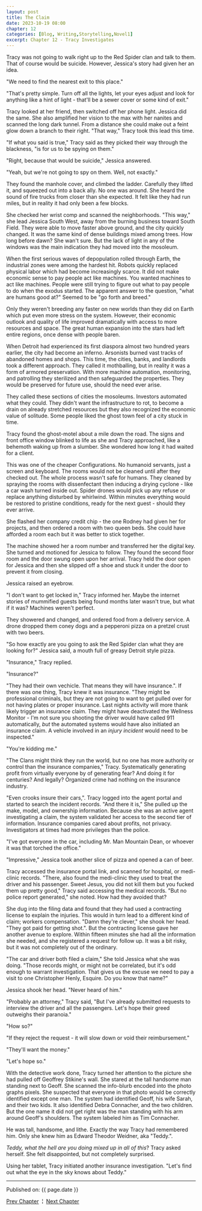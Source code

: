 ```yaml
---
layout: post
title: The Claim
date: 2023-10-19 08:00
chapter: 12
categories: [Blog, Writing,Storytelling,Novel1]
excerpt: Chapter 12 - Tracy Investigates
---
```


Tracy was not going to walk right up to the Red Spider clan and talk to them.  That of course would be suicide. However, Jessica's story had given her an idea.

"We need to find the nearest exit to this place."

"That's pretty simple.  Turn off all the lights, let your eyes adjust and look for anything like a hint of light - that'll be a sewer cover or some kind of exit."

Tracy looked at her friend, then switched off her phone light. Jessica did the same.  She also amplified her vision to the max with her nanites and scanned the long dark tunnel.  From a distance she could make out a feint glow down a branch to their right.  "That way," Tracy took this lead this time.  

"If what you said is true," Tracy said as they picked their way through the blackness, "is for us to be spying on them."

"Right, because that would be suicide," Jessica answered.  

"Yeah, but we're not going to spy on them.  Well, not exactly."

They found the manhole cover, and climbed the ladder.  Carefully they lifted it, and squeezed out into a back ally.  No one was around.  She heard the sound of fire trucks from closer than she expected.  It felt like they had run miles, but in reality it had only been a few blocks.

She checked her wrist comp and scanned the neighborhoods.  "This way," she lead Jessica South West, away from the burning business toward South Field.  They were able to move faster above ground, and the city quickly changed.  It was the same kind of dense buildings mixed among trees.  How long before dawn?  She wan't sure.  But the lack of light in any of the windows was the main indication they had moved into the mosoleum.

When the first serious waves of depopulation rolled through Earth, the industrial zones were among the hardest hit.  Robots quickly replaced physical labor which had become increasingly scarce.  It did not make economic sense to pay people act like machines.  You wanted machines to act like machines.  People were still trying to figure out what to pay people to do when the exodus started.  The apparent answer to the question, "what are humans good at?" Seemed to be "go forth and breed."

Only they weren't breeding any faster on new worlds than they did on Earth which put even more stress on the system.  However, their economic outlook and quality of life improved dramatically with access to more resources and space.  The great human expansion into the stars had left entire regions, once dense with people baren.  

When Detroit had experienced its first diaspora almost two hundred years earlier, the city had become an inferno. Arsonists burned vast tracks of abandoned homes and shops.  This time, the cities, banks, and landlords took a different approach.  They called it mothballing, but in reality it was a form of armored preservation.  With more machine automation, monitoring, and patrolling they sterilized and then safeguarded the properties.  They would be preserved for future use, should the need ever arise.

They called these sections of cities the mosoleums.  Investors automated what they could.  They didn't want the infrastructure to rot, to become a drain on already stretched resources but they also recognized the economic value of solitude.  Some people liked the ghost town feel of a city stuck in time.    

Tracy found the ghost-motel about a mile down the road.  The signs and front office window blinked to life as she and Tracy approached, like a behemoth waking up from a slumber.  She wondered how long it had waited for a client.  

This was one of the cheaper Configurations. No humanoid servants, just a screen and keyboard.  The rooms would not be cleaned until after they checked out.  The whole process wasn't safe for humans. They cleaned by spraying the rooms with dissenfectant then inducing a drying cyclone - like a car wash turned inside out.  Spider drones would pick up any refuse or replace anything disturbed by whirlwind.  Within minutes everything would be restored to pristine conditions, ready for the next guest - should they ever arrive.

She flashed her company credit chip - the one Rodney had given her for projects, and then ordered a room with two queen beds.  She could have afforded a room each but it was better to stick together. 

The machine showed her a room number and transferred her the digital key.  She turned and motioned for Jessica to follow.  They found the second floor room and the door swung open upon her arrival.  Tracy held the door open for Jessica and then she slipped off a shoe and stuck it under the door to prevent it from closing.

Jessica raised an eyebrow. 

"I don't want to get locked in," Tracy informed her.  Maybe the internet stories of mummified guests being found months later wasn't true, but what if it was?  Machines weren't perfect.

They showered and changed, and ordered food from a delivery service.  A drone dropped them coney dogs and a pepperoni pizza on a pretzel crust with two beers.

"So how exactly are you going to ask the Red Spider clan what they are looking for?" Jessica said, a mouth full of greasy Detroit style pizza.

"Insurance," Tracy replied. 

"Insurance?"

"They had their own vechicle. That means they will have insurance.". If there was one thing, Tracy knew it was insurance.  "They might be professional criminals, but they are not going to want to get pulled over for not having plates or proper insurance.  Last nights activity will more thank likely trigger an insurance claim.  They might have deactivated the Wellness Monitor - I'm not sure you shooting the driver would have called 911 automatically, _but_ the automated systems would have also initiated an insurance claim.  A vehicle involved in an _injury incident_ would need to be inspected."

"You're kidding me."

"The Clans might think they run the world, but no one has more authority or control than the insurance companies," Tracy.  Systematically generating profit from virtually everyone by of generating fear? And doing it for centuries? And legally?  Organized crime had nothing on the insurance industry.

"Even crooks insure their cars,". Tracy logged into the agent portal and started to search the incident records.  "And there it is," She pulled up the make, model, and ownership information.  Because she was an active agent investigating a claim, the system validated her access to the second tier of information.  Insurance companies cared about profits, not privacy.  Investigators at times had more privileges than the police.

"I've got everyone in the car, including Mr. Man Mountain Dean, or whoever it was that torched the office."

"Impressive," Jessica took another slice of pizza and opened a can of beer.

Tracy accessed the insurance portal link, and scanned for hospital, or medi-clinic records.  "There, also found the medi-clinic they used to treat the driver and his passenger.  Sweet Jesus, you did not kill them but you fucked them up pretty good," Tracy said accessing the medical records.  "But no police report generated," she noted.  How had they avoided that?

She dug into the filing data and found that they had used a contracting license to explain the injuries.  This would in turn lead to a different kind of claim; workers compensation.  "Damn they're clever," she shook her head.  "They got paid for getting shot.". But the contracting license gave her another avenue to explore.  Within fifteen minutes she had all the information she needed, and she registered a request for follow up.  It was a bit risky, but it was not completely out of the ordinary.

"The car and driver both filed a claim," She told Jessica what she was doing.  "Those records might, or might not be correlated, but it's odd enough to warrant investigation.  That gives us the excuse we need to pay a visit to one Christopher Henly, Esquire.  Do you know that name?"

Jessica shook her head.  "Never heard of him."

"Probably an attorney," Tracy said, "But I've already submitted requests to interview the driver and all the passengers.  Let's hope their greed outweighs their paranoia."

"How so?"

"If they reject the request - it will slow down or void their reimbursement."

"They'll want the money."

"Let's hope so."

With the detective work done, Tracy turned her attention to the picture she had pulled off Geoffrey Stikine's wall.  She stared at the tall handsome man standing next to Geoff.  She scanned the info-blurb encoded into the photo graphs pixels.  She suspected that everyone in that photo would be correctly identified except one man.  The system had identified Geoff, his wife Sarah, and their two kids.  It also identified Debra Connacher, and the two children.  But the one name it did not get right was the man standing with his arm around Geoff's shoulders.  The system labeled him as Tim Connacher.  

He was tall, handsome, and lithe.  Exactly the way Tracy had remembered him.  Only she knew him as Edward Theodor Weidner, aka "Teddy.". 

_Teddy, what the hell are you doing mixed up in all of this_? Tracy asked herself.  She felt disappointed, but not completely surprised.  

Using her tablet, Tracy initiated another insurance investigation. "Let's find out what the eye in the sky knows about Teddy."

<hr/>
<p>Published on: {{ page.date }}</p>
<a href ="{% post_url 2023-10-18-The-Requirements %}">Prev Chapter</a>
&nbsp;&brvbar;&nbsp;
<a href ="{% post_url 2023-10-20-Cross-Roads %}">Next Chapter</a>